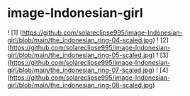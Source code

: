 # image-Indonesian-girl
! [1] (https://github.com/solareclipse995/image-Indonesian-girl/blob/main/the_indonesian_ring-04-scaled.jpg)
! [2] (https://github.com/solareclipse995/image-Indonesian-girl/blob/main/the_indonesian_ring-05-scaled.jpg)
! [3] (https://github.com/solareclipse995/image-Indonesian-girl/blob/main/the_indonesian_ring-07-scaled.jpg)
! [4] (https://github.com/solareclipse995/image-Indonesian-girl/blob/main/the_indonesian_ring-08-scaled.jpg)
